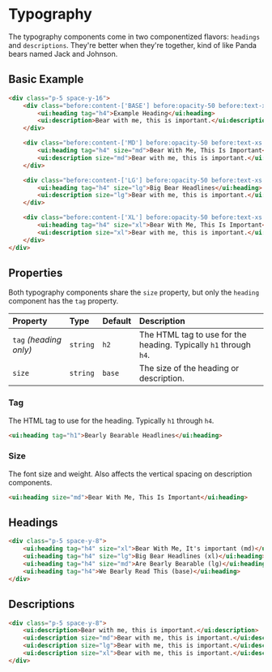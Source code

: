 # Typography
The typography components come in two componentized flavors: `headings` and `descriptions`.
They're better when they're together, kind of like Panda bears named Jack and Johnson.

## Basic Example

```html +demo title={Typography Example with Sizes}
<div class="p-5 space-y-16">
    <div class="before:content-['BASE'] before:opacity-50 before:text-xs before:uppercase before:block before:mb-6 before:pb-2.5 before:border-b before:border-white/10">
        <ui:heading tag="h4">Example Heading</ui:heading>
        <ui:description>Bear with me, this is important.</ui:description>
    </div>

    <div class="before:content-['MD'] before:opacity-50 before:text-xs before:uppercase before:block before:mb-6 before:pb-2.5 before:border-b before:border-white/10">
        <ui:heading tag="h4" size="md">Bear With Me, This Is Important</ui:heading>
        <ui:description size="md">Bear with me, this is important.</ui:description>
    </div>

    <div class="before:content-['LG'] before:opacity-50 before:text-xs before:uppercase before:block before:mb-6 before:pb-2.5 before:border-b before:border-white/10">
        <ui:heading tag="h4" size="lg">Big Bear Headlines</ui:heading>
        <ui:description size="lg">Bear with me, this is important.</ui:description>
    </div>

    <div class="before:content-['XL'] before:opacity-50 before:text-xs before:uppercase before:block before:mb-6 before:pb-2.5 before:border-b before:border-white/10">
        <ui:heading tag="h4" size="xl">Bear With Me, This Is Important</ui:heading>
        <ui:description size="xl">Bear with me, this is important.</ui:description>
    </div>
</div>
```

## Properties
Both typography components share the `size` property, but only the `heading` component has the `tag` property.

| Property | Type | Default | Description |
|:---|:---|:---|:---|
| `tag` _(heading only)_ | `string` | `h2` | The HTML tag to use for the heading. Typically `h1` through `h4`. |
| `size` | `string` | `base` | The size of the heading or description. |

### Tag

The HTML tag to use for the heading. Typically `h1` through `h4`.

```html +demo title={Bearly Bearable Headlines}
<ui:heading tag="h1">Bearly Bearable Headlines</ui:heading>
```

### Size
The font size and weight. Also affects the vertical spacing on description components.

```html +demo title={Bear With Me, This Is Important}
<ui:heading size="md">Bear With Me, This Is Important</ui:heading>
```


## Headings

```html +demo title={Example Heading}
<div class="p-5 space-y-8">
    <ui:heading tag="h4" size="xl">Bear With Me, It's important (md)</ui:heading>
    <ui:heading tag="h4" size="lg">Big Bear Headlines (xl)</ui:heading>
    <ui:heading tag="h4" size="md">Are Bearly Bearable (lg)</ui:heading>
    <ui:heading tag="h4">We Bearly Read This (base)</ui:heading>
</div>
```

## Descriptions

```html +demo title={Example Description}
<div class="p-5 space-y-8">
    <ui:description>Bear with me, this is important.</ui:description>
    <ui:description size="md">Bear with me, this is important.</ui:description>
    <ui:description size="lg">Bear with me, this is important.</ui:description>
    <ui:description size="xl">Bear with me, this is important.</ui:description>
</div>
```
